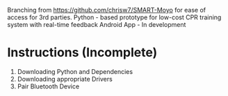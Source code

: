 Branching from https://github.com/chrisw7/SMART-Moyo for ease of access for 3rd parties.
Python - based prototype for low-cost CPR training system with real-time feedback
Android App - In development

# Instructions (Incomplete)

1. Downloading Python and Dependencies
2. Downloading appropriate Drivers
3. Pair Bluetooth Device
